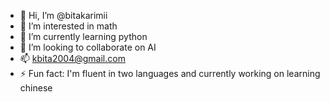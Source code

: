 - 👋 Hi, I’m @bitakarimii
- 👀 I’m interested in math
- 🌱 I’m currently learning python 
- 💞️ I’m looking to collaborate on AI
- 📫 kbita2004@gmail.com
- ⚡ Fun fact: I'm fluent in two languages and currently working on learning chinese

<!---
bitakarimii/bitakarimii is a ✨ special ✨ repository because its `README.md` (this file) appears on your GitHub profile.
You can click the Preview link to take a look at your changes.
--->
